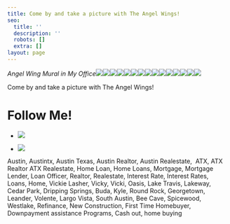 ```yaml
---
title: Come by and take a picture with The Angel Wings!
seo:
  title: ''
  description: ''
  robots: []
  extra: []
layout: page
---
```

*Angel Wing Mural in My Office*[![](https://static.wixstatic.com/media/b5d103\_9d9611a8bf5a4922948d6b14fe22b7b9~mv2\_d\_1536\_1920\_s\_2.jpg/v1/fill/w\_914,h\_1143,q\_90/b5d103\_9d9611a8bf5a4922948d6b14fe22b7b9~mv2\_d\_1536\_1920\_s\_2.jpg)]()[![](https://static.wixstatic.com/media/b5d103\_b7f2e60aa42b4b03a4b008dd9ffde373~mv2\_d\_3024\_4032\_s\_4\_2.jpg/v1/fill/w\_914,h\_1219,q\_90/b5d103\_b7f2e60aa42b4b03a4b008dd9ffde373~mv2\_d\_3024\_4032\_s\_4\_2.jpg)]()[![](https://static.wixstatic.com/media/b5d103\_d63b9189062744f785c0084b8767a601~mv2\_d\_3024\_4032\_s\_4\_2.jpg/v1/fill/w\_914,h\_1219,q\_90/b5d103\_d63b9189062744f785c0084b8767a601~mv2\_d\_3024\_4032\_s\_4\_2.jpg)]()[![](https://static.wixstatic.com/media/b5d103\_32cf684ef1564424bf78eeae1b66d4b1~mv2\_d\_3024\_4032\_s\_4\_2.jpg/v1/fill/w\_914,h\_1219,q\_90/b5d103\_32cf684ef1564424bf78eeae1b66d4b1~mv2\_d\_3024\_4032\_s\_4\_2.jpg)]()[![](https://static.wixstatic.com/media/b5d103\_fade18ac7954477d9dffe2802be2fc75~mv2.jpg/v1/fill/w\_900,h\_1200,q\_90/b5d103\_fade18ac7954477d9dffe2802be2fc75~mv2.jpg)]()[![](https://static.wixstatic.com/media/b5d103\_bdc5aacab55140dbb8c3155e2d5c4cdc~mv2\_d\_3024\_3024\_s\_4\_2.jpg/v1/fill/w\_914,h\_914,q\_90/b5d103\_bdc5aacab55140dbb8c3155e2d5c4cdc~mv2\_d\_3024\_3024\_s\_4\_2.jpg)]()[![](https://static.wixstatic.com/media/b5d103\_1a1d91a2daa04410a34816cde787878f~mv2\_d\_3024\_4032\_s\_4\_2.jpg/v1/fill/w\_914,h\_1219,q\_90/b5d103\_1a1d91a2daa04410a34816cde787878f~mv2\_d\_3024\_4032\_s\_4\_2.jpg)]()[![](https://static.wixstatic.com/media/b5d103\_aca82ed068db44bc8ba6b63593156310~mv2.jpg/v1/fill/w\_914,h\_1142,q\_90/b5d103\_aca82ed068db44bc8ba6b63593156310~mv2.jpg)]()[![](https://static.wixstatic.com/media/b5d103\_3349bf474d85407883114ec2ae786133~mv2\_d\_1408\_1896\_s\_2.jpg/v1/fill/w\_914,h\_1231,q\_90/b5d103\_3349bf474d85407883114ec2ae786133~mv2\_d\_1408\_1896\_s\_2.jpg)]()[![](https://static.wixstatic.com/media/b5d103\_a9151b3a82754bf09a73c83342a26c17~mv2.jpg/v1/fill/w\_914,h\_1142,q\_90/b5d103\_a9151b3a82754bf09a73c83342a26c17~mv2.jpg)]()[![](https://static.wixstatic.com/media/b5d103\_946f3d58bcb24bfd9c18be21639e647f~mv2\_d\_3024\_4032\_s\_4\_2.jpg/v1/fill/w\_914,h\_1219,q\_90/b5d103\_946f3d58bcb24bfd9c18be21639e647f~mv2\_d\_3024\_4032\_s\_4\_2.jpg)]()[![](https://static.wixstatic.com/media/b5d103\_ab60407a45424644ae1e2602bdcd6160~mv2.jpeg/v1/fill/w\_914,h\_908,q\_90/b5d103\_ab60407a45424644ae1e2602bdcd6160~mv2.jpeg)]()[![](https://static.wixstatic.com/media/b5d103\_2048d23aa13b475f9b28c1d50d7d8b3f~mv2\_d\_3024\_4032\_s\_4\_2.jpg/v1/fill/w\_914,h\_1219,q\_90/b5d103\_2048d23aa13b475f9b28c1d50d7d8b3f~mv2\_d\_3024\_4032\_s\_4\_2.jpg)]()[![](https://static.wixstatic.com/media/b5d103\_afd5faf3a96341c6b26deb352bffb124~mv2\_d\_3024\_4032\_s\_4\_2.jpg/v1/fill/w\_914,h\_1219,q\_90/b5d103\_afd5faf3a96341c6b26deb352bffb124~mv2\_d\_3024\_4032\_s\_4\_2.jpg)]()[![](https://static.wixstatic.com/media/b5d103\_ecf1e81ac06a47699927f9383d5d40e3~mv2.png/v1/fill/w\_914,h\_1106,q\_90/b5d103\_ecf1e81ac06a47699927f9383d5d40e3~mv2.png)]()

Come by and take a picture with The Angel Wings!

# **Follow Me!**

*   [![](https://static.wixstatic.com/media/e316f544f9094143b9eac01f1f19e697.png/v1/fill/w\_80,h\_80,al_c,q\_85,usm\_0.66\_1.00\_0.01/e316f544f9094143b9eac01f1f19e697.webp)](https://www.facebook.com/vickie.s.lasher)

*   [![](https://static.wixstatic.com/media/8d6893330740455c96d218258a458aa4.png/v1/fill/w\_80,h\_80,al_c,q\_85,usm\_0.66\_1.00\_0.01/8d6893330740455c96d218258a458aa4.webp)](https://www.instagram.com/vickielasher/)

Austin, Austintx, Austin Texas, Austin Realtor, Austin Realestate,  ATX, ATX Realtor ATX Realestate, Home Loan, Home Loans, Mortgage, Mortgage Lender, Loan Officer, Realtor, Realestate, Interest Rate, Interest Rates, Loans, Home, Vickie Lasher, Vicky, Vicki, Oasis, Lake Travis, Lakeway, Cedar Park, Dripping Springs, Buda, Kyle, Round Rock, Georgetown, Leander, Volente, Largo Vista, South Austin, Bee Cave, Spicewood, Westlake, Refinance, New Construction, First Time Homebuyer, Downpayment assistance Programs, Cash out, home buying
